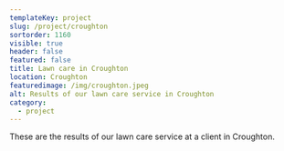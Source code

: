 ```yaml
---
templateKey: project
slug: /project/croughton
sortorder: 1160
visible: true
header: false
featured: false
title: Lawn care in Croughton
location: Croughton
featuredimage: /img/croughton.jpeg
alt: Results of our lawn care service in Croughton
category:
  - project
---
```


These are the results of our lawn care service at a client in Croughton.
